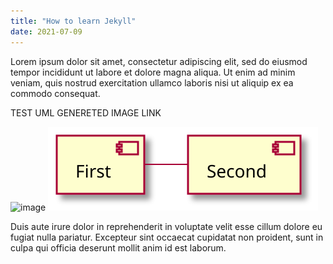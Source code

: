 ```yaml
---
title: "How to learn Jekyll"
date: 2021-07-09
---
```

Lorem ipsum dolor sit amet, consectetur adipiscing elit, sed do eiusmod tempor incididunt ut labore et dolore magna aliqua. Ut enim ad minim veniam, quis nostrud exercitation ullamco laboris nisi ut aliquip ex ea commodo consequat.

TEST UML GENERETED IMAGE LINK

![image](https://github.com/anna-bondarieva/jekyll-plantulm-repo/blob/main/uml/f9c0a3f22b87ac41771ecda270f82089.svg)
![image](uml/f9c0a3f22b87ac41771ecda270f82089.svg)


Duis aute irure dolor in reprehenderit in voluptate velit esse cillum dolore eu fugiat nulla pariatur. Excepteur sint occaecat cupidatat non proident, sunt in culpa qui officia deserunt mollit anim id est laborum.
